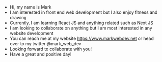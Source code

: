 - Hi, my name is Mark
- I am interested in front end web development but I also enjoy fitness and drawing
- Currently, I am learning React JS and anything related such as Next JS
- I am looking to collaborate on anything but I am most interested in any website development
- You can reach me at my website https://www.markwebdev.net or head over to my twitter @mark_web_dev
- Looking forward to collaborate with you!
- Have a great and positive day!
